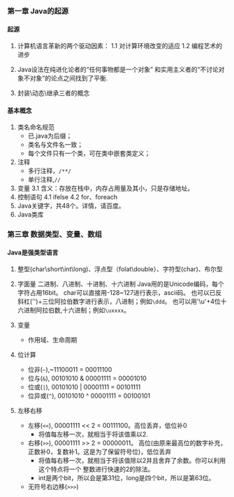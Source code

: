 ### 第一章 Java的起源
#### 起源
1. 计算机语言革新的两个驱动因素：
  1.1 对计算环境改变的适应
  1.2 编程艺术的进步

2. Java设法在纯进化论者的“任何事物都是一个对象”
   和实用主义者的“不讨论对象不对象”的论点之间找到了平衡.

3. 封装\动态\继承三者的概念

#### 基本概念
1. 类名命名规范
    * 已.java为后缀；
    * 类名与文件名一致；
    * 每个文件只有一个类，可在类中嵌套类定义；
2. 注释
    * 多行注释，`/**/`
    * 单行注释,`//`
3. 变量
  3.1 含义：存放在栈中，内存占用量及其小，只是存储地址。
4. 控制语句
  4.1 ifelse
  4.2 for、foreach
5. Java关键字，共48个。详情，请百度。
6. Java类库

### 第三章 数据类型、变量、数组 
#### Java是强类型语言
1. 整型(char\short\int\long)、浮点型（folat\double）、字符型(char)、布尔型
2. 字面量
  二进制、八进制、十进制、十六进制
  Java用的是Unicode编码，每个字符占用16bit。
  char可以直接用-128~127进行表示，ascii码。
  也可以已反斜杠('\')+三位阿拉伯数字进行表示，八进制；例如`\ddd`。
  也可以用'\u'+4位十六进制阿拉伯数,十六进制；例如`\uxxxx`。
  
3. 变量
    * 作用域、生命周期
4. 位计算
    * 位非(`~`),~11100011 = 00011100
    * 位与(`&`), 00101010 & 00001111 = 00001010
    * 位或(`|`), 00101010 | 00001111 = 00101111
    * 位异或(`^`), 00101010 ^ 00001111 = 00100101
5. 左移右移
    * 左移(`<<`), 00001111 << 2 = 00111100。高位丢弃，低位补0
        * 将值每左移一次，就相当于将该值乘以2.
    * 右移(`>>`), 00001111 >> 2 = 00000011。
       高位(由原来最高位的数字补充，正数补0，复数补1。这是为了保留符号位)，低位丢弃
        * 将值每右移一次，就相当于将该值除以2并且舍弃了余数。你可以利用这个特点将一个
          整数进行快速的2的除法。
        * int是两个bit，所以会是第31位，long是四个bit，所以是第63位。
    * 无符号右边移(`>>>`)